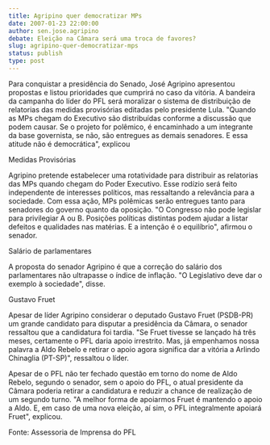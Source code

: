 ```yaml
---
title: Agripino quer democratizar MPs
date: 2007-01-23 22:00:00
author: sen.jose.agripino
debate: Eleição na Câmara será uma troca de favores?
slug: agripino-quer-democratizar-mps
status: publish 
type: post
---
```


Para conquistar a presidência do Senado, José Agripino apresentou propostas e listou prioridades que cumprirá no caso da vitória. A bandeira da campanha do líder do PFL será moralizar o sistema de distribuição de relatorias das medidas provisórias editadas pelo presidente Lula. "Quando as MPs chegam do Executivo são distribuídas conforme a discussão que podem causar. Se o projeto for polêmico, é encaminhado a um integrante da base governista, se não, são entregues as demais senadores. E essa atitude não é democrática", explicou  

  

Medidas Provisórias  

  

Agripino pretende estabelecer uma rotatividade para distribuir as relatorias das MPs quando chegam do Poder Executivo. Esse rodízio será feito independente de interesses políticos, mas ressaltando a relevância para a sociedade. Com essa ação, MPs polêmicas serão entregues tanto para senadores do governo quanto da oposição. "O Congresso não pode legislar para privilegiar A ou B. Posições políticas distintas podem ajudar a listar defeitos e qualidades nas matérias. E a intenção é o equilíbrio", afirmou o senador.  

  

Salário de parlamentares  

  

A proposta do senador Agripino é que a correção do salário dos parlamentares não ultrapasse o índice de inflação. "O Legislativo deve dar o exemplo à sociedade", disse.  

  

Gustavo Fruet  

  

Apesar de líder Agripino considerar o deputado Gustavo Fruet (PSDB-PR) um grande candidato para disputar a presidência da Câmara, o senador ressaltou que a candidatura foi tardia. "Se Fruet tivesse se lançado há três meses, certamente o PFL daria apoio irrestrito. Mas, já empenhamos nossa palavra a Aldo Rebelo e retirar o apoio agora significa dar a vitória a Arlindo Chinaglia (PT-SP)", ressaltou o líder.  

  

Apesar de o PFL não ter fechado questão em torno do nome de Aldo Rebelo, segundo o senador, sem o apoio do PFL, o atual presidente da Câmara poderia retirar a candidatura e reduzir a chance de realização de um segundo turno. "A melhor forma de apoiarmos Fruet é mantendo o apoio a Aldo. E, em caso de uma nova eleição, aí sim, o PFL integralmente apoiará Fruet", explicou.  

  

Fonte: Assessoria de Imprensa do PFL
